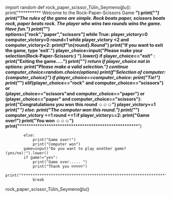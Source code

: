 import random 
def rock_paper_scissor_Tülin_Seymenoğlu():
    print("********** Welcome to the Rock-Paper-Scissors Game **********")
    print("***************************************************************")
    print("The rules of the game are simple. Rock beats paper, scissors beats rock, paper beats rock. The player who wins two rounds wins the game. Have fun.")
    print("***************************************************************")     
    options=["rock","paper","scissors"]
    while True:
            player_victory=0
            computer_victory=0
            round=1
            while player_victory <2 and computer_victory<2:
                print(f"\n{round}.Round")
                print("If you want to exit the game, type 'exit'.")
                player_choice=input("Please make your selection(Rock-Paper-Scissors:) ").lower()
                if player_choice=="exit" :
                    print("Exiting the game.....")
                    print("***************************************************************")
                    return
                if player_choice not in options:
                    print("Please make a valid selection.")
                    continue
                computer_choice=random.choice(options)
                print(f"Selection of computer:{computer_choice}")
                if player_choice==computer_choice:
                    print("Tie!")
                    print("***************************************************************")
                elif(player_choice=="rock" and computer_choice=="scissors") or \
                    (player_choice=="scissors"and computer_choice=="paper") or \
                    (player_choice=="paper" and computer_choice=="scissors"):                       
                        print("Congratulations you won this round ☺☺☺")
                        player_victory+=1
                        print("***************************************************************")
                else:
                    print("The computer won this round.")
                    print("***************************************************************")
                    computer_victory +=1
                round +=1
            if player_victory==2:
                print("Game over!")
                print("You won ☺☺☺")
                print("***************************************************************")
                
            else:
                print("Game over!")
                print("Computer won")
            game=input("Do you want to play another game?(yes/no):").lower()
            if game!="yes":
                print("Game over..... ")
                print("Thank you ☺☺☺☺☺")
                print("***************************************************************")
                break
rock_paper_scissor_Tülin_Seymenoğlu()                
                        
            
            

